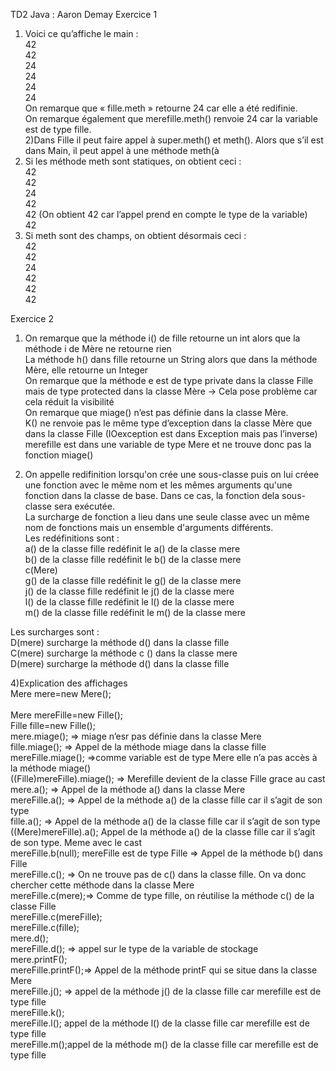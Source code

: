 TD2 Java : Aaron Demay
Exercice 1

1)	Voici ce qu’affiche le main : <br/>
42 <br/>
42 <br/>
24 <br/>
24 <br/>
24 <br/>
24 <br/>
On remarque que « fille.meth » retourne 24 car elle a été redifinie. <br/>
On remarque également que merefille.meth() renvoie 24 car la variable est de type fille. <br/>
2)Dans Fille il peut faire appel à super.meth() et meth(). Alors que s’il est dans Main, il peut appel à une méthode meth(à <br/>
3) Si les méthode meth sont statiques, on obtient ceci :  <br/>
42 <br/>
42 <br/>
24 <br/>
42 <br/> 
42 (On obtient 42 car l’appel prend en compte le type de la variable)<br/>
42 <br/>
4) Si meth sont des champs, on obtient désormais ceci : <br/>
42 <br/>
42 <br/>
24 <br/>
42 <br/>
42 <br/>
42 <br/>

Exercice 2 <br/>

1)	On remarque que la méthode i() de fille retourne un int alors que la méthode i de Mère ne retourne rien <br/>
La méthode h() dans fille retourne un String alors que dans la méthode Mère, elle retourne un Integer <br/>
On remarque que la méthode e est de type private dans la classe Fille mais de type protected dans la classe Mère -> Cela pose problème car cela réduit la visibilité  <br/>
On remarque que miage() n’est pas définie dans la classe Mère. <br/>
K() ne renvoie pas le même type d’exception dans la classe Mère que dans la classe Fille (IOexception est dans Exception mais pas l’inverse) <br/>
merefille est dans une variable de type Mere et ne trouve donc pas la fonction miage() <br/>

3) On appelle redifinition lorsqu'on crée une sous-classe puis on lui créee une fonction avec le même nom et les mêmes arguments qu'une fonction dans la classe de base. Dans ce cas, la fonction dela sous-classe sera exécutée. <br/>
La surcharge de fonction a lieu dans une seule classe avec un même nom de fonctions mais un ensemble d'arguments différents. <br/>
Les redéfinitions sont : <br/>
a() de la classe fille redéfinit le a() de la classe mere <br/>
b() de la classe fille redéfinit le b() de la classe mere <br/>
c(Mere)  <br/>
g() de la classe fille redéfinit le g() de la classe mere <br/>
j() de la classe fille redéfinit le j() de la classe mere <br/>
l() de la classe fille redéfinit le l() de la classe mere <br/>
m() de la classe fille redéfinit le m() de la classe mere <br/>

Les surcharges sont : <br/>
D(mere) surcharge la méthode d() dans la classe fille <br/>
C(mere) surcharge la méthode  c () dans la classe mere <br/>
D(mere) surcharge la méthode d() dans la classe fille <br/>

4)Explication des affichages  <br/>
Mere mere=new Mere(); <br/> <br/>
Mere mereFille=new Fille(); <br/> 
Fille fille=new Fille(); <br/>
mere.miage();	=> miage n’esr pas définie dans la classe Mere <br/>
fille.miage(); => Appel de la méthode miage dans la classe fille <br/>
mereFille.miage(); =>comme variable est de type Mere elle n’a pas accès à la méthode miage() <br/>
((Fille)mereFille).miage(); => Merefille devient de la classe Fille grace au cast <br/>
mere.a(); => Appel de la méthode a() dans la classe Mere <br/>
mereFille.a();	=> Appel de la méthode a() de la classe fille car il s’agit de son type  <br/>
fille.a(); => Appel de la méthode a() de la classe fille car il s’agit de son type  <br/>
((Mere)mereFille).a();	Appel de la méthode a() de la classe fille car il s’agit de son type. Meme avec le cast <br/>
mereFille.b(null);  mereFille est de type Fille => Appel de la méthode b() dans Fille <br/>
mereFille.c(); => On ne trouve pas de c() dans la classe fille. On va donc chercher cette méthode dans la classe Mere	 <br/>
mereFille.c(mere);=> Comme de type fille, on réutilise la méthode c() de la classe Fille <br/>
mereFille.c(mereFille);  <br/>
mereFille.c(fille);  <br/>
mere.d();	  <br/>
mereFille.d(); => appel sur le type de la variable de stockage <br/>
mere.printF();	<br/>
mereFille.printF();=> Appel de la méthode printF qui se situe dans la classe Mere <br/>
mereFille.j();	=> appel de la méthode j() de la classe fille car merefille est de type fille <br/>
mereFille.k(); 	<br/>
mereFille.l();	appel de la méthode l() de la classe fille car merefille est de type fille <br/>
mereFille.m();appel de la méthode m() de la classe fille car merefille est de type fille <br/>











